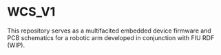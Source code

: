 # WCS_V1

This repository serves as a multifacited embedded device firmware and PCB schematics for a robotic arm developed in conjunction with FIU RDF (WIP).
